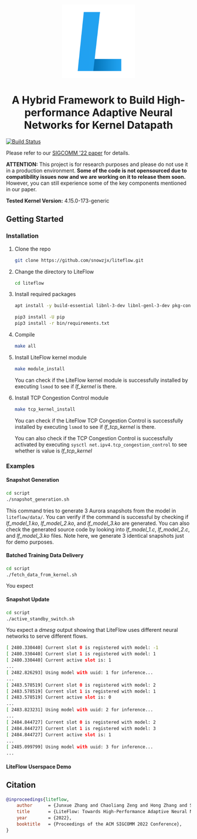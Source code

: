 <div align="center">
<picture>
  <img alt="LiteFlow Logo" src="https://raw.githubusercontent.com/snowzjx/liteflow/master/doc/liteflow-logo.png" alt="logo" width="200">
</picture>
<h1>A Hybrid Framework to Build High-performance Adaptive Neural Networks for Kernel Datapath</h1>
</div>

[![Build Status](https://travis-ci.org/snowzjx/liteflow.svg?branch=master)](https://travis-ci.org/liteflow/liteflow)

Please refer to our [SIGCOMM '22 paper](https://dl.acm.org/doi/10.1145/3544216.3544229) for details.

**ATTENTION:** This project is for research purposes and please do not use it in a production environment. **Some of the code is not opensourced due to compatibility issues now and we are working on it to release them soon.** However, you can still experience some of the key components mentioned in our paper.

**Tested Kernel Version:** 4.15.0-173-generic

## Getting Started

### Installation

1. Clone the repo

    ```sh
    git clone https://github.com/snowzjx/liteflow.git
    ```

1. Change the directory to LiteFlow

    ```sh
    cd liteflow
    ```

1. Install required packages

    ```sh
    apt install -y build-essential libnl-3-dev libnl-genl-3-dev pkg-config linux-headers-generic python3 python3-pip 
    ```

    ```sh
    pip3 install -U pip
    pip3 install -r bin/requirements.txt
    ```

1. Compile

    ```sh
    make all
    ```

1. Install LiteFlow kernel module

    ```sh
    make module_install
    ```

    You can check if the LiteFlow kernel module is successfully installed by executing ```lsmod``` to see if *lf_kernel* is there.

1. Install TCP Congestion Control module

    ```sh
    make tcp_kernel_install
    ```

    You can check if the LiteFlow TCP Congestion Control is successfully installed by executing ```lsmod``` to see if *lf_tcp_kernel* is there.

    You can also check if the TCP Congestion Control is successfully activated by executing ```sysctl net.ipv4.tcp_congestion_control``` to see whether is value is *lf_tcp_kernel*

### Examples

#### Snapshot Generation

```sh
cd script
./snapshot_generation.sh
```

This command tries to generate 3 Aurora snapshots from the model in ```liteflow/data/```. You can verify if the command is successful by checking if *lf_model_1.ko*, *lf_model_2.ko*, and *lf_model_3.ko* are generated. You can also check the generated source code by looking into *lf_model_1.c*, *lf_model_2.c*, and *lf_model_3.ko* files. Note here, we generate 3 identical snapshots just for demo purposes.

#### Batched Training Data Delivery

```sh
cd script
./fetch_data_from_kernel.sh
```

You expect 

#### Snapshot Update

```sh
cd script
./active_standby_switch.sh
```

You expect a *dmesg* output showing that LiteFlow uses different neural networks to serve different flows.

```sh
[ 2480.330440] Current slot 0 is registered with model: -1
[ 2480.330440] Current slot 1 is registered with model: 1
[ 2480.330440] Current active slot is: 1
...
[ 2482.826293] Using model with uuid: 1 for inference...
...
[ 2483.578519] Current slot 0 is registered with model: 2
[ 2483.578519] Current slot 1 is registered with model: 1
[ 2483.578519] Current active slot is: 0
...
[ 2483.823231] Using model with uuid: 2 for inference...
...
[ 2484.844727] Current slot 0 is registered with model: 2
[ 2484.844727] Current slot 1 is registered with model: 3
[ 2484.844727] Current active slot is: 1
...
[ 2485.099799] Using model with uuid: 3 for inference...
...
```

#### LiteFlow Userspace Demo  

## Citation

```bibtex
@inproceedings{liteflow, 
    author      = {Junxue Zhang and Chaoliang Zeng and Hong Zhang and Shuihai Hu and Kai Chen}, 
    title       = {LiteFlow: Towards High-Performance Adaptive Neural Networks for Kernel Datapath}, 
    year        = {2022}, 
    booktitle   = {Proceedings of the ACM SIGCOMM 2022 Conference}, 
}
```
